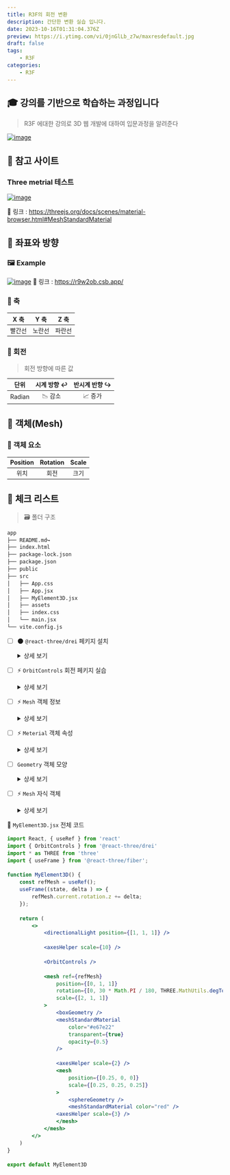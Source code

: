 ```yaml
---
title: R3F의 회전 변환
description: 간단한 변환 실습 입니다.
date: 2023-10-16T01:31:04.376Z
preview: https://i.ytimg.com/vi/0jnGlLb_z7w/maxresdefault.jpg
draft: false
tags:
    - R3F
categories:
    - R3F
---
```


## 🎓 강의를 기반으로 학습하는 과정입니다

> R3F 에대한 강의로 3D 웹 개발에 대하여 입문과정을 알려준다

[![image](https://i.ytimg.com/vi/0jnGlLb_z7w/maxresdefault.jpg)](https://www.youtube.com/watch?v=Sg6OcVxe64k&list=PLe6NQuuFBu7HUeJkowKRkLWwkdOlhwrje&index=4)

## 🚀 참고 사이트

### Three metrial 테스트

[![image](./assets/threejs_metrial.gif)](https://threejs.org/docs/scenes/material-browser.html#MeshStandardMaterial)

🔗 링크 : <https://threejs.org/docs/scenes/material-browser.html#MeshStandardMaterial>

## 📔 좌표와 방향

### 🖼️ Example

[![image](./assets/xyz.gif)](https://r9w2ob.csb.app/)
🔗 링크 : <https://r9w2ob.csb.app/>

### 📝 축

| X 축 | Y 축 | Z 축 |
| :--: | :--: | :--: |
| 빨간선 | 노란선 | 파란선 |

### 📝 회전

> 회전 방향에 따른 값

| 단위 | 시계 방향 ↩️  | 반시계 반향 ↪️ |
| :--: | :--: | :--: |
| Radian | 📉 감소 | 📈 증가 |

## 📔 객체(Mesh)

### 📝 객체 요소

| Position | Rotation | Scale |
| :--: | :--: | :--: |
| 위치 | 회전 | 크기 |

## 📌 체크 리스트

> 🗃️ 폴더 구조

```bash
app
├── README.md↪️
├── index.html
├── package-lock.json
├── package.json
├── public
├── src
│   ├── App.css
│   ├── App.jsx
│   ├── MyElement3D.jsx
│   ├── assets
│   ├── index.css
│   └── main.jsx
└── vite.config.js
```

- [ ] 🌑 `@react-three/drei` 페키지 설치

    <details>
    <summary>상세 보기</summary>
    <!-- summary 아래 한칸 공백 두어야함 -->

    1. `@react-three/drei` 페키지 설치

        > 이동 변환 페키지

        ```bash
        app % npm install @react-three/drei
        ```

        > [!Warring] node_modules 에러
        >
        > `node_modules` 이 정상적이지 않다면 에러가 날 수 있습니다
        >
        > `console`을 확인한다음 정상적이지 않다면 `node_modules` 폴더를 삭제하고 다시 설치 하세요

    </details>

- [ ] ⚡️ `OrbitControls` 회전 페키지 실습

    <details>
    <summary>상세 보기</summary>
    <!-- summary 아래 한칸 공백 두어야함 -->

    1. `MyElement3D.jsx` 파일 수정

        ```jsx
        import React, { useRef } from 'react'
        import { OrbitControls } from '@react-three/drei'

        function MyElement3D() {
                const refMesh = useRef();
                return (
                    <>
                        <directionalLight position={[1, 1, 1]} />

                        <axesHelper scale={10} />

                        <OrbitControls />

                        <mesh ref={refMesh}>
                            <boxGeometry />
                            <meshStandardMaterial color="#e67e22"></meshStandardMaterial>
                        </mesh>
                    </>
                )
            }

        export default MyElement3D
        ```

        👀 미리보기

        ![image](./assets/OrbitControls.gif)

    </details>

- [ ] ⚡️ `Mesh` 객체 정보
    <details>
    <summary>상세 보기</summary>
    <!-- summary 아래 한칸 공백 두어야함 -->

    1. 이동

        ```jsx
        <>
            <mesh ref={refMesh} position={[0, 1, 1]}>
            </mesh> 
        </>
        ```

        | Props | X | Y | Z |
        | :-: | :-: | :-: | :-: |
        | 설명 | x 축 이동 | Y 축 이동 | Z 축 이동

    2. 회전

        ```jsx
        <>
            <mesh ref={refMesh} rotation={[0, 30 * Math.PI / 180, THREE.MathUtils.degToRad(10)]}>
            </mesh> 
        </>
        ```

        | Props | X | Y | Z |
        | :-: | :-: | :-: | :-: |
        | 설명 | x 축 회전 | Y 축 회전 | Z 축 회전
        > 계산 방식 : `<회전 값> * Math.PI / 180`
        >
        > THREE 방식 : `THREE.MathUtils.degToRad(<회전 값>)`
    3. 크기

        ```jsx
        <>
            <mesh ref={refMesh} scale={[2, 1, 1]} >
            </mesh> 
        </>
        ```

        | Props | X | Y | Z |
        | :-: | :-: | :-: | :-: |
        | 설명 | x 축 크기 | Y 축 크기 | Z 축 크기

    4. 종합 코드

        ```jsx
        import React, { useRef } from 'react'
        import { OrbitControls } from '@react-three/drei'
        import * as THREE from 'three'

        function MyElement3D() {
            const refMesh = useRef();
            return (
                <>
                    <directionalLight position={[1, 1, 1]} />

                    <axesHelper scale={10} />

                    <OrbitControls />

                    <mesh ref={refMesh}
                        position={[0, 1, 1]}
                        rotation={[0, 30 * Math.PI / 180, THREE.MathUtils.degToRad(10)]}
                        scale={[2, 1, 1]}
                    >
                        <boxGeometry />
                        <meshStandardMaterial color="#e67e22" />
                        <axesHelper scale={2} />
                    </mesh>
                </>
            )
        }

        export default MyElement3D
        ```

        👀 미리보기

        ![image](./assets/prc.gif)

    </details>

- [ ] ⚡️ `Meterial` 객체 속성

    <details>
    <summary>상세 보기</summary>
    <!-- summary 아래 한칸 공백 두어야함 -->

    1. `Material` 색 적용

        ```jsx
        <>
            <mesh>
                <meshStandardMaterial color="#000" />
            </mesh> 
        </>
        ```

    2. `Meterial` 투명도 적용

        ```jsx
        <>
            <mesh>
                <meshStandardMaterial transparent={true} opacity={0.5} />
            </mesh> 
        </>
        ```

        ![image](./assets/metrial.gif)

        > 그외 상위 [Three meterial](#three-metrial-테스트) 참고

    </details>

- [ ] `Geometry` 객체 모양

    <details>
    <summary>상세 보기</summary>
    <!-- summary 아래 한칸 공백 두어야함 -->

    1. `Material` 박스 모양

        ```jsx
        <>
            <mesh>
                <boxGeometry />
            </mesh> 
        </>
        ```

    2. `Meterial` 원 모양

        ```jsx
        <>
            <mesh>
                <sphereGeometry />
            </mesh> 
        </>
        ```

    </details>

- [ ] ⚡️ `Mesh` 자식 객체

    <details>
    <summary>상세 보기</summary>
    <!-- summary 아래 한칸 공백 두어야함 -->

    1. 자식 객체

        ```jsx
        <>
            <mesh>
                <mech></mmesh>
            </mesh> 
        </>
        ```

        자식 객체는 부모의 위치와 방향을 기준으로 만들어 진다

        ![image](./assets/mesh_child.gif)

    </details>

📌 `MyElement3D.jsx` 전체 코드

```jsx
import React, { useRef } from 'react'
import { OrbitControls } from '@react-three/drei'
import * as THREE from 'three'
import { useFrame } from '@react-three/fiber';

function MyElement3D() {
    const refMesh = useRef();
    useFrame((state, delta ) => {
        refMesh.current.rotation.z += delta;
    });
    
    return (
        <>
            <directionalLight position={[1, 1, 1]} />

            <axesHelper scale={10} />

            <OrbitControls />

            <mesh ref={refMesh}
                position={[0, 1, 1]}
                rotation={[0, 30 * Math.PI / 180, THREE.MathUtils.degToRad(10)]}
                scale={[2, 1, 1]}
            >
                <boxGeometry />
                <meshStandardMaterial
                    color="#e67e22"
                    transparent={true}
                    opacity={0.5}
                />

                <axesHelper scale={2} />
                <mesh
                    position={[0.25, 0, 0]}
                    scale={[0.25, 0.25, 0.25]}
                >
                    <sphereGeometry />
                    <meshStandardMaterial color="red" />
                <axesHelper scale={3} />
                </mesh>
            </mesh>
        </>
    )
}

export default MyElement3D
```

